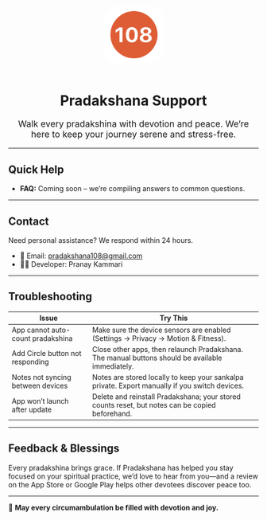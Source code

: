 
<div align="center">
  <img src="Assets/icon.png"
       alt="Pradakshana icon"
       width="120"
       style="border-radius: 24px; margin-bottom: 16px;" />
  <h1>Pradakshana Support</h1>
  <p style="font-size: 1.1rem;">
    Walk every pradakshina with devotion and peace.  
    We’re here to keep your journey serene and stress-free.
  </p>
</div>

---

## Quick Help

- **FAQ:** Coming soon – we’re compiling answers to common questions.
<!-- - **Report a bug:** [Open an issue](https://github.com/<your-user>/<your-repo>/issues/new?template=bug_report.md)
- **Request a feature:** [Share your idea](https://github.com/<your-user>/<your-repo>/issues/new?template=feature_request.md)
- **Version history:** [Release notes](https://github.com/<your-user>/<your-repo>/releases) -->

---

## Contact

Need personal assistance? We respond within 24 hours.

- 📧 Email: [pradakshana108@gmail.com](mailto:pradakshana108@gmail.com)
- 🧘‍♂️ Developer: Pranay Kammari

---

## Troubleshooting

| Issue | Try This |
| ----- | -------- |
| App cannot auto-count pradakshina | Make sure the device sensors are enabled (Settings → Privacy → Motion & Fitness). |
| Add Circle button not responding | Close other apps, then relaunch Pradakshana. The manual buttons should be available immediately. |
| Notes not syncing between devices | Notes are stored locally to keep your sankalpa private. Export manually if you switch devices. |
| App won’t launch after update | Delete and reinstall Pradakshana; your stored counts reset, but notes can be copied beforehand. |

---

## Feedback & Blessings

Every pradakshina brings grace. If Pradakshana has helped you stay focused on your spiritual practice, we’d love to hear from you—and a review on the App Store or Google Play helps other devotees discover peace too.

---

🙏 **May every circumambulation be filled with devotion and joy.**

